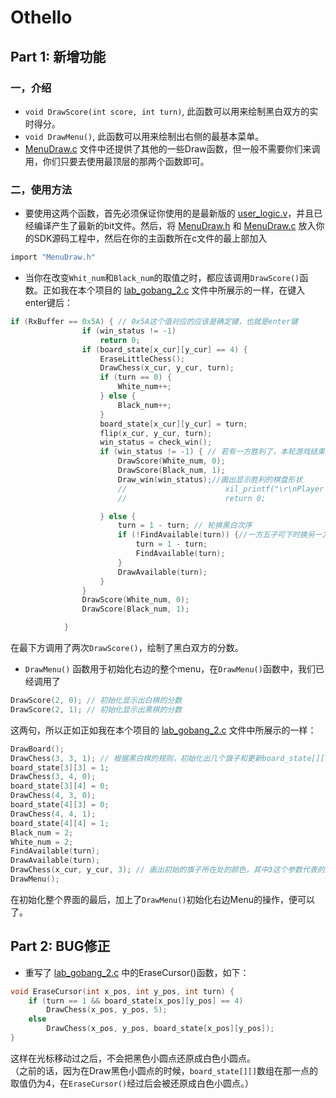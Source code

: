 # Othello

## Part 1: 新增功能

### 一，介绍
* `void DrawScore(int score, int turn)`, 此函数可以用来绘制黑白双方的实时得分。
* `void DrawMenu()`, 此函数可以用来绘制出右侧的最基本菜单。
* [MenuDraw.c](https://github.com/SmartSys-28/Othello/blob/master/lab_gobang_2/SDK/SDK_Export/lab_gobang_2/src/MenuDraw.c) 文件中还提供了其他的一些Draw函数，但一般不需要你们来调用，你们只要去使用最顶层的那两个函数即可。

### 二，使用方法
* 要使用这两个函数，首先必须保证你使用的是最新版的 [user_logic.v](https://github.com/SmartSys-28/Othello/blob/master/lab_gobang_2/pcores/vga_ip_v1_00_a/hdl/verilog/user_logic.v)，并且已经编译产生了最新的bit文件。然后，将 [MenuDraw.h](https://github.com/SmartSys-28/Othello/blob/master/lab_gobang_2/SDK/SDK_Export/lab_gobang_2/src/MenuDraw.h) 和 [MenuDraw.c](https://github.com/SmartSys-28/Othello/blob/master/lab_gobang_2/SDK/SDK_Export/lab_gobang_2/src/MenuDraw.c) 放入你的SDK源码工程中，然后在你的主函数所在c文件的最上部加入
```c
import "MenuDraw.h"
```

* 当你在改变`Whit_num`和`Black_num`的取值之时，都应该调用`DrawScore()`函数。正如我在本个项目的 [lab_gobang_2.c](https://github.com/SmartSys-28/Othello/blob/master/lab_gobang_2/SDK/SDK_Export/lab_gobang_2/src/lab_gobang_2.c) 文件中所展示的一样，在键入enter键后：
```c
if (RxBuffer == 0x5A) { // 0x5A这个值对应的应该是确定键，也就是enter键
				if (win_status != -1)
					return 0;
				if (board_state[x_cur][y_cur] == 4) {
					EraseLittleChess();
					DrawChess(x_cur, y_cur, turn);
					if (turn == 0) {
						White_num++;
					} else {
						Black_num++;
					}
					board_state[x_cur][y_cur] = turn;
					flip(x_cur, y_cur, turn);
					win_status = check_win();
					if (win_status != -1) { // 若有一方胜利了，本轮游戏结束
						DrawScore(White_num, 0);
						DrawScore(Black_num, 1);
						Draw_win(win_status);//画出显示胜利的棋盘形状
						//						xil_printf("\r\nPlayer %x wins!\r\n", turn + 1);
						//						return 0;

					} else {
						turn = 1 - turn; // 轮换黑白次序
						if (!FindAvailable(turn)) {//一方五子可下时换另一方下
							turn = 1 - turn;
							FindAvailable(turn);
						}
						DrawAvailable(turn);
					}
				}
				DrawScore(White_num, 0);
				DrawScore(Black_num, 1);

			}
```
在最下方调用了两次`DrawScore()`，绘制了黑白双方的分数。

* `DrawMenu()` 函数用于初始化右边的整个menu，在`DrawMenu()`函数中，我们已经调用了
```c
DrawScore(2, 0); // 初始化显示出白棋的分数
DrawScore(2, 1); // 初始化显示出黑棋的分数
```
这两句，所以正如正如我在本个项目的 [lab_gobang_2.c](https://github.com/SmartSys-28/Othello/blob/master/lab_gobang_2/SDK/SDK_Export/lab_gobang_2/src/lab_gobang_2.c) 文件中所展示的一样：
```c
DrawBoard();
DrawChess(3, 3, 1); // 根据黑白棋的规则，初始化出几个旗子和更新board_state[][]数组
board_state[3][3] = 1;
DrawChess(3, 4, 0);
board_state[3][4] = 0;
DrawChess(4, 3, 0);
board_state[4][3] = 0;
DrawChess(4, 4, 1);
board_state[4][4] = 1;
Black_num = 2;
White_num = 2;
FindAvailable(turn);
DrawAvailable(turn);
DrawChess(x_cur, y_cur, 3); // 画出初始的旗子所在处的颜色，其中3这个参数代表的颜色应该是移动的光标的颜色
DrawMenu();
```
在初始化整个界面的最后，加上了`DrawMenu()`初始化右边Menu的操作，便可以了。

## Part 2: BUG修正

* 重写了 [lab_gobang_2.c](https://github.com/SmartSys-28/Othello/blob/master/lab_gobang_2/SDK/SDK_Export/lab_gobang_2/src/lab_gobang_2.c) 中的EraseCursor()函数，如下：
```c
void EraseCursor(int x_pos, int y_pos, int turn) {
	if (turn == 1 && board_state[x_pos][y_pos] == 4)
		DrawChess(x_pos, y_pos, 5);
	else
		DrawChess(x_pos, y_pos, board_state[x_pos][y_pos]);
}
```
这样在光标移动过之后，不会把黑色小圆点还原成白色小圆点。<br>
（之前的话，因为在Draw黑色小圆点的时候，`board_state[][]`数组在那一点的取值仍为4，在`EraseCursor()`经过后会被还原成白色小圆点。）
